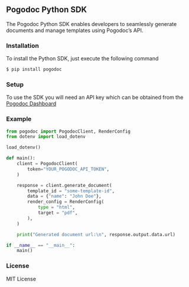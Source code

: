 ## Pogodoc Python SDK

The Pogodoc Python SDK enables developers to seamlessly generate documents and manage templates using Pogodoc’s API.

### Installation

To install the Python SDK, just execute the following command

```bash
$ pip install pogodoc
```

### Setup

To use the SDK you will need an API key which can be obtained from the [Pogodoc Dashboard](https://app.pogodoc.com)

### Example

```py
from pogodoc import PogodocClient, RenderConfig
from dotenv import load_dotenv

load_dotenv()

def main():
    client = PogodocClient(
        token="YOUR_POGODOC_API_TOKEN",
    )

    response = client.generate_document(
        template_id = "some-template-id",
        data = {"name": "John Doe"},
        render_config = RenderConfig(
            type = "html",
            target = "pdf",
        ),
    )

    print("Generated document url:\n", response.output.data.url)

if __name__ == "__main__":
    main()

```

### License

MIT License
